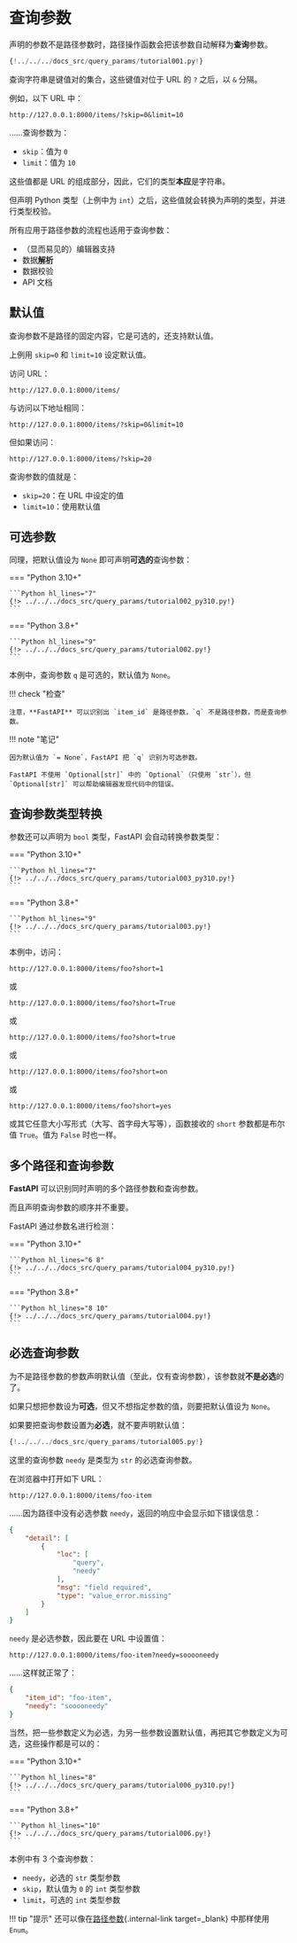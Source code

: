 # 查询参数

声明的参数不是路径参数时，路径操作函数会把该参数自动解释为**查询**参数。

```Python hl_lines="9"
{!../../../docs_src/query_params/tutorial001.py!}
```

查询字符串是键值对的集合，这些键值对位于 URL 的 `?` 之后，以 `&` 分隔。

例如，以下 URL 中：

```
http://127.0.0.1:8000/items/?skip=0&limit=10
```

……查询参数为：

* `skip`：值为 `0`
* `limit`：值为 `10`

这些值都是 URL 的组成部分，因此，它们的类型**本应**是字符串。

但声明 Python 类型（上例中为 `int`）之后，这些值就会转换为声明的类型，并进行类型校验。

所有应用于路径参数的流程也适用于查询参数：

* （显而易见的）编辑器支持
* 数据<abbr title="将来自 HTTP 请求的字符串转换为 Python 数据类型">**解析**</abbr>
* 数据校验
* API 文档

## 默认值

查询参数不是路径的固定内容，它是可选的，还支持默认值。

上例用 `skip=0` 和 `limit=10` 设定默认值。

访问 URL：

```
http://127.0.0.1:8000/items/
```

与访问以下地址相同：

```
http://127.0.0.1:8000/items/?skip=0&limit=10
```

但如果访问：

```
http://127.0.0.1:8000/items/?skip=20
```

查询参数的值就是：

* `skip=20`：在 URL 中设定的值
* `limit=10`：使用默认值

## 可选参数

同理，把默认值设为 `None` 即可声明**可选的**查询参数：

=== "Python 3.10+"

    ```Python hl_lines="7"
    {!> ../../../docs_src/query_params/tutorial002_py310.py!}
    ```

=== "Python 3.8+"

    ```Python hl_lines="9"
    {!> ../../../docs_src/query_params/tutorial002.py!}
    ```


本例中，查询参数 `q` 是可选的，默认值为 `None`。

!!! check "检查"

    注意，**FastAPI** 可以识别出 `item_id` 是路径参数，`q` 不是路径参数，而是查询参数。

!!! note "笔记"

    因为默认值为 `= None`，FastAPI 把 `q` 识别为可选参数。

    FastAPI 不使用 `Optional[str]` 中的 `Optional`（只使用 `str`），但 `Optional[str]` 可以帮助编辑器发现代码中的错误。

## 查询参数类型转换

参数还可以声明为 `bool` 类型，FastAPI 会自动转换参数类型：


=== "Python 3.10+"

    ```Python hl_lines="7"
    {!> ../../../docs_src/query_params/tutorial003_py310.py!}
    ```

=== "Python 3.8+"

    ```Python hl_lines="9"
    {!> ../../../docs_src/query_params/tutorial003.py!}
    ```


本例中，访问：

```
http://127.0.0.1:8000/items/foo?short=1
```

或

```
http://127.0.0.1:8000/items/foo?short=True
```

或

```
http://127.0.0.1:8000/items/foo?short=true
```

或

```
http://127.0.0.1:8000/items/foo?short=on
```

或

```
http://127.0.0.1:8000/items/foo?short=yes
```

或其它任意大小写形式（大写、首字母大写等），函数接收的 `short` 参数都是布尔值 `True`。值为 `False` 时也一样。


## 多个路径和查询参数

**FastAPI** 可以识别同时声明的多个路径参数和查询参数。

而且声明查询参数的顺序并不重要。

FastAPI 通过参数名进行检测：

=== "Python 3.10+"

    ```Python hl_lines="6 8"
    {!> ../../../docs_src/query_params/tutorial004_py310.py!}
    ```

=== "Python 3.8+"

    ```Python hl_lines="8 10"
    {!> ../../../docs_src/query_params/tutorial004.py!}
    ```


## 必选查询参数

为不是路径参数的参数声明默认值（至此，仅有查询参数），该参数就**不是必选**的了。

如果只想把参数设为**可选**，但又不想指定参数的值，则要把默认值设为 `None`。

如果要把查询参数设置为**必选**，就不要声明默认值：

```Python hl_lines="6-7"
{!../../../docs_src/query_params/tutorial005.py!}
```

这里的查询参数 `needy` 是类型为 `str` 的必选查询参数。

在浏览器中打开如下 URL：

```
http://127.0.0.1:8000/items/foo-item
```

……因为路径中没有必选参数 `needy`，返回的响应中会显示如下错误信息：

```JSON
{
    "detail": [
        {
            "loc": [
                "query",
                "needy"
            ],
            "msg": "field required",
            "type": "value_error.missing"
        }
    ]
}
```

`needy` 是必选参数，因此要在 URL 中设置值：

```
http://127.0.0.1:8000/items/foo-item?needy=sooooneedy
```

……这样就正常了：

```JSON
{
    "item_id": "foo-item",
    "needy": "sooooneedy"
}
```

当然，把一些参数定义为必选，为另一些参数设置默认值，再把其它参数定义为可选，这些操作都是可以的：

=== "Python 3.10+"

    ```Python hl_lines="8"
    {!> ../../../docs_src/query_params/tutorial006_py310.py!}
    ```

=== "Python 3.8+"

    ```Python hl_lines="10"
    {!> ../../../docs_src/query_params/tutorial006.py!}
    ```

本例中有 3 个查询参数：

* `needy`，必选的 `str` 类型参数
* `skip`，默认值为 `0` 的 `int` 类型参数
* `limit`，可选的 `int` 类型参数

!!! tip "提示"
    还可以像在[路径参数](path-params.md#_8){.internal-link target=_blank} 中那样使用 `Enum`。
